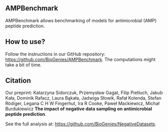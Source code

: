 ## AMPBenchmark

AMPBenchmark allows benchmarking of models for antimicrobial (AMP) peptide prediction.

## How to use?

Follow the instructions in our GitHub repository: https://github.com/BioGenies/AMPBenchmark. The computations might take a bit of time.

## Citation

Our preprint: Katarzyna Sidorczuk, Przemysław Gagat, Filip Pietluch, Jakub Kała, Dominik Rafacz, Laura Bąkała, Jadwiga Słowik, Rafał Kolenda, Stefan Rödiger, Legana C H W Fingerhut, Ira R Cooke, Paweł Mackiewicz, Michał Burdukiewicz **The impact of negative data sampling on antimicrobial peptide prediction**.

See the full analysis at: https://github.com/BioGenies/NegativeDatasets.

